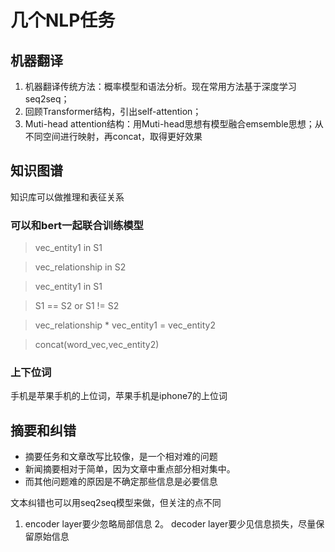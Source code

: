 # 几个NLP任务

## 机器翻译
1. 机器翻译传统方法：概率模型和语法分析。现在常用方法基于深度学习seq2seq；
2. 回顾Transformer结构，引出self-attention；
3. Muti-head attention结构：用Muti-head思想有模型融合emsemble思想；从不同空间进行映射，再concat，取得更好效果

## 知识图谱
知识库可以做推理和表征关系


### 可以和bert一起联合训练模型


> vec_entity1 in S1

> vec_relationship in S2

> vec_entity1 in S1

> S1 == S2 or S1 != S2 

> vec_relationship * vec_entity1 = vec_entity2

> concat(word_vec,vec_entity2)

### 上下位词
手机是苹果手机的上位词，苹果手机是iphone7的上位词

## 摘要和纠错
* 摘要任务和文章改写比较像，是一个相对难的问题
* 新闻摘要相对于简单，因为文章中重点部分相对集中。
* 而其他问题难的原因是不确定那些信息是必要信息


文本纠错也可以用seq2seq模型来做，但关注的点不同

1. encoder layer要少忽略局部信息
2。 decoder layer要少见信息损失，尽量保留原始信息
